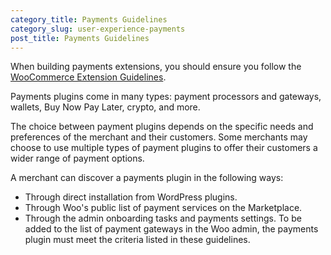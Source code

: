 ```yaml
---
category_title: Payments Guidelines
category_slug: user-experience-payments
post_title: Payments Guidelines
---
```


When building payments extensions, you should ensure you follow the [WooCommerce Extension Guidelines](https://developer.woocommerce.com/docs/category/extension-guidelines/).

Payments plugins come in many types: payment processors and gateways, wallets, Buy Now Pay Later, crypto, and more.

The choice between payment plugins depends on the specific needs and preferences of the merchant and their customers. Some merchants may choose to use multiple types of payment plugins to offer their customers a wider range of payment options.

A merchant can discover a payments plugin in the following ways:

- Through direct installation from WordPress plugins.
- Through Woo's public list of payment services on the Marketplace.
- Through the admin onboarding tasks and payments settings. To be added to the list of payment gateways in the Woo admin, the payments plugin must meet the criteria listed in these guidelines.

